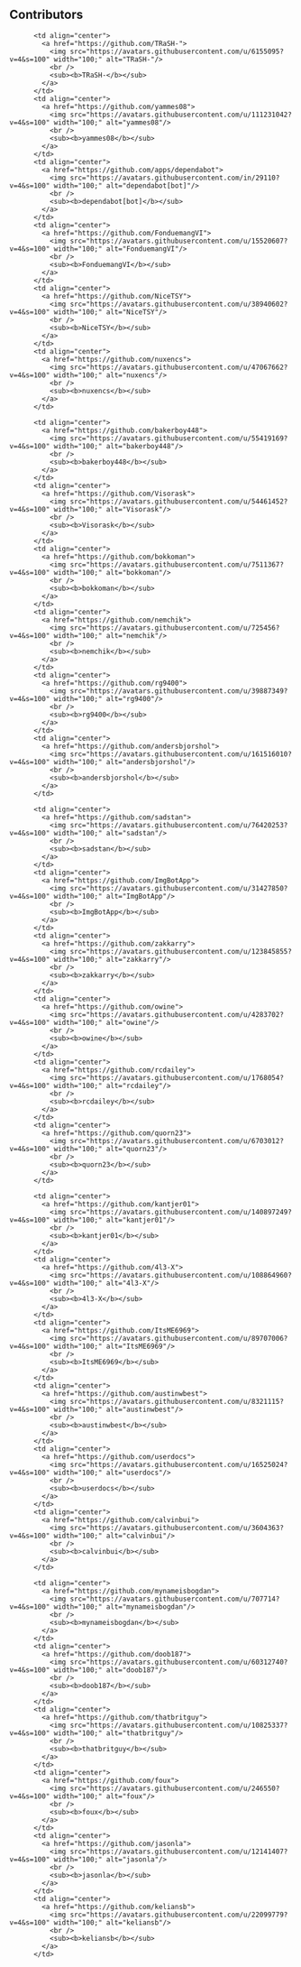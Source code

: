## Contributors

<!-- readme: contributors -start -->
<table>
<tr>

          <td align="center">
            <a href="https://github.com/TRaSH-">
              <img src="https://avatars.githubusercontent.com/u/6155095?v=4&s=100" width="100;" alt="TRaSH-"/>
              <br />
              <sub><b>TRaSH-</b></sub>
            </a>
          </td>
          <td align="center">
            <a href="https://github.com/yammes08">
              <img src="https://avatars.githubusercontent.com/u/111231042?v=4&s=100" width="100;" alt="yammes08"/>
              <br />
              <sub><b>yammes08</b></sub>
            </a>
          </td>
          <td align="center">
            <a href="https://github.com/apps/dependabot">
              <img src="https://avatars.githubusercontent.com/in/29110?v=4&s=100" width="100;" alt="dependabot[bot]"/>
              <br />
              <sub><b>dependabot[bot]</b></sub>
            </a>
          </td>
          <td align="center">
            <a href="https://github.com/FonduemangVI">
              <img src="https://avatars.githubusercontent.com/u/15520607?v=4&s=100" width="100;" alt="FonduemangVI"/>
              <br />
              <sub><b>FonduemangVI</b></sub>
            </a>
          </td>
          <td align="center">
            <a href="https://github.com/NiceTSY">
              <img src="https://avatars.githubusercontent.com/u/38940602?v=4&s=100" width="100;" alt="NiceTSY"/>
              <br />
              <sub><b>NiceTSY</b></sub>
            </a>
          </td>
          <td align="center">
            <a href="https://github.com/nuxencs">
              <img src="https://avatars.githubusercontent.com/u/47067662?v=4&s=100" width="100;" alt="nuxencs"/>
              <br />
              <sub><b>nuxencs</b></sub>
            </a>
          </td>
</tr>
<tr>

          <td align="center">
            <a href="https://github.com/bakerboy448">
              <img src="https://avatars.githubusercontent.com/u/55419169?v=4&s=100" width="100;" alt="bakerboy448"/>
              <br />
              <sub><b>bakerboy448</b></sub>
            </a>
          </td>
          <td align="center">
            <a href="https://github.com/Visorask">
              <img src="https://avatars.githubusercontent.com/u/54461452?v=4&s=100" width="100;" alt="Visorask"/>
              <br />
              <sub><b>Visorask</b></sub>
            </a>
          </td>
          <td align="center">
            <a href="https://github.com/bokkoman">
              <img src="https://avatars.githubusercontent.com/u/7511367?v=4&s=100" width="100;" alt="bokkoman"/>
              <br />
              <sub><b>bokkoman</b></sub>
            </a>
          </td>
          <td align="center">
            <a href="https://github.com/nemchik">
              <img src="https://avatars.githubusercontent.com/u/725456?v=4&s=100" width="100;" alt="nemchik"/>
              <br />
              <sub><b>nemchik</b></sub>
            </a>
          </td>
          <td align="center">
            <a href="https://github.com/rg9400">
              <img src="https://avatars.githubusercontent.com/u/39887349?v=4&s=100" width="100;" alt="rg9400"/>
              <br />
              <sub><b>rg9400</b></sub>
            </a>
          </td>
          <td align="center">
            <a href="https://github.com/andersbjorshol">
              <img src="https://avatars.githubusercontent.com/u/161516010?v=4&s=100" width="100;" alt="andersbjorshol"/>
              <br />
              <sub><b>andersbjorshol</b></sub>
            </a>
          </td>
</tr>
<tr>

          <td align="center">
            <a href="https://github.com/sadstan">
              <img src="https://avatars.githubusercontent.com/u/76420253?v=4&s=100" width="100;" alt="sadstan"/>
              <br />
              <sub><b>sadstan</b></sub>
            </a>
          </td>
          <td align="center">
            <a href="https://github.com/ImgBotApp">
              <img src="https://avatars.githubusercontent.com/u/31427850?v=4&s=100" width="100;" alt="ImgBotApp"/>
              <br />
              <sub><b>ImgBotApp</b></sub>
            </a>
          </td>
          <td align="center">
            <a href="https://github.com/zakkarry">
              <img src="https://avatars.githubusercontent.com/u/123845855?v=4&s=100" width="100;" alt="zakkarry"/>
              <br />
              <sub><b>zakkarry</b></sub>
            </a>
          </td>
          <td align="center">
            <a href="https://github.com/owine">
              <img src="https://avatars.githubusercontent.com/u/4283702?v=4&s=100" width="100;" alt="owine"/>
              <br />
              <sub><b>owine</b></sub>
            </a>
          </td>
          <td align="center">
            <a href="https://github.com/rcdailey">
              <img src="https://avatars.githubusercontent.com/u/1768054?v=4&s=100" width="100;" alt="rcdailey"/>
              <br />
              <sub><b>rcdailey</b></sub>
            </a>
          </td>
          <td align="center">
            <a href="https://github.com/quorn23">
              <img src="https://avatars.githubusercontent.com/u/6703012?v=4&s=100" width="100;" alt="quorn23"/>
              <br />
              <sub><b>quorn23</b></sub>
            </a>
          </td>
</tr>
<tr>

          <td align="center">
            <a href="https://github.com/kantjer01">
              <img src="https://avatars.githubusercontent.com/u/140897249?v=4&s=100" width="100;" alt="kantjer01"/>
              <br />
              <sub><b>kantjer01</b></sub>
            </a>
          </td>
          <td align="center">
            <a href="https://github.com/4l3-X">
              <img src="https://avatars.githubusercontent.com/u/108864960?v=4&s=100" width="100;" alt="4l3-X"/>
              <br />
              <sub><b>4l3-X</b></sub>
            </a>
          </td>
          <td align="center">
            <a href="https://github.com/ItsME6969">
              <img src="https://avatars.githubusercontent.com/u/89707006?v=4&s=100" width="100;" alt="ItsME6969"/>
              <br />
              <sub><b>ItsME6969</b></sub>
            </a>
          </td>
          <td align="center">
            <a href="https://github.com/austinwbest">
              <img src="https://avatars.githubusercontent.com/u/8321115?v=4&s=100" width="100;" alt="austinwbest"/>
              <br />
              <sub><b>austinwbest</b></sub>
            </a>
          </td>
          <td align="center">
            <a href="https://github.com/userdocs">
              <img src="https://avatars.githubusercontent.com/u/16525024?v=4&s=100" width="100;" alt="userdocs"/>
              <br />
              <sub><b>userdocs</b></sub>
            </a>
          </td>
          <td align="center">
            <a href="https://github.com/calvinbui">
              <img src="https://avatars.githubusercontent.com/u/3604363?v=4&s=100" width="100;" alt="calvinbui"/>
              <br />
              <sub><b>calvinbui</b></sub>
            </a>
          </td>
</tr>
<tr>

          <td align="center">
            <a href="https://github.com/mynameisbogdan">
              <img src="https://avatars.githubusercontent.com/u/707714?v=4&s=100" width="100;" alt="mynameisbogdan"/>
              <br />
              <sub><b>mynameisbogdan</b></sub>
            </a>
          </td>
          <td align="center">
            <a href="https://github.com/doob187">
              <img src="https://avatars.githubusercontent.com/u/60312740?v=4&s=100" width="100;" alt="doob187"/>
              <br />
              <sub><b>doob187</b></sub>
            </a>
          </td>
          <td align="center">
            <a href="https://github.com/thatbritguy">
              <img src="https://avatars.githubusercontent.com/u/10825337?v=4&s=100" width="100;" alt="thatbritguy"/>
              <br />
              <sub><b>thatbritguy</b></sub>
            </a>
          </td>
          <td align="center">
            <a href="https://github.com/foux">
              <img src="https://avatars.githubusercontent.com/u/246550?v=4&s=100" width="100;" alt="foux"/>
              <br />
              <sub><b>foux</b></sub>
            </a>
          </td>
          <td align="center">
            <a href="https://github.com/jasonla">
              <img src="https://avatars.githubusercontent.com/u/12141407?v=4&s=100" width="100;" alt="jasonla"/>
              <br />
              <sub><b>jasonla</b></sub>
            </a>
          </td>
          <td align="center">
            <a href="https://github.com/keliansb">
              <img src="https://avatars.githubusercontent.com/u/22099779?v=4&s=100" width="100;" alt="keliansb"/>
              <br />
              <sub><b>keliansb</b></sub>
            </a>
          </td>
</tr>
<tr>
</tr>
</table>
<!-- readme: contributors -end -->
